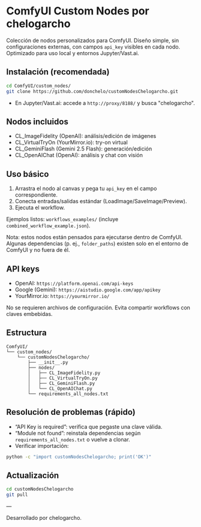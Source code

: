 # ComfyUI Custom Nodes por chelogarcho

Colección de nodos personalizados para ComfyUI. Diseño simple, sin configuraciones externas, con campos `api_key` visibles en cada nodo. Optimizado para uso local y entornos Jupyter/Vast.ai.

## Instalación (recomendada)

```bash
cd ComfyUI/custom_nodes/
git clone https://github.com/donchelo/customNodesChelogarcho.git
```

- En Jupyter/Vast.ai: accede a `http://proxy/8188/` y busca "chelogarcho".


## Nodos incluidos

- CL_ImageFidelity (OpenAI): análisis/edición de imágenes
- CL_VirtualTryOn (YourMirror.io): try-on virtual
- CL_GeminiFlash (Gemini 2.5 Flash): generación/edición
- CL_OpenAIChat (OpenAI): análisis y chat con visión

## Uso básico

1) Arrastra el nodo al canvas y pega tu `api_key` en el campo correspondiente.  
2) Conecta entradas/salidas estándar (LoadImage/SaveImage/Preview).  
3) Ejecuta el workflow.

Ejemplos listos: `workflows_examples/` (incluye `combined_workflow_example.json`).

Nota: estos nodos están pensados para ejecutarse dentro de ComfyUI. Algunas dependencias (p. ej., `folder_paths`) existen solo en el entorno de ComfyUI y no fuera de él.

## API keys

- OpenAI: `https://platform.openai.com/api-keys`
- Google (Gemini): `https://aistudio.google.com/app/apikey`
- YourMirror.io: `https://yourmirror.io/`

No se requieren archivos de configuración. Evita compartir workflows con claves embebidas.

## Estructura

```
ComfyUI/
└── custom_nodes/
    └── customNodesChelogarcho/
        ├── __init__.py
        ├── nodes/
        │   ├── CL_ImageFidelity.py
        │   ├── CL_VirtualTryOn.py
        │   ├── CL_GeminiFlash.py
        │   └── CL_OpenAIChat.py
        └── requirements_all_nodes.txt
```

## Resolución de problemas (rápido)

- “API Key is required”: verifica que pegaste una clave válida.
- “Module not found”: reinstala dependencias según `requirements_all_nodes.txt` o vuelve a clonar.
- Verificar importación:
```bash
python -c "import customNodesChelogarcho; print('OK')"
```

## Actualización

```bash
cd customNodesChelogarcho
git pull
```

—

Desarrollado por chelogarcho.
